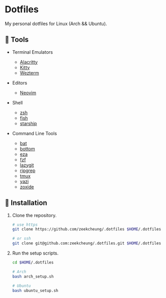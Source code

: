 # Dotfiles

My personal dotfiles for Linux (Arch && Ubuntu).

## 🎉 Tools

- Terminal Emulators

  - [Alacritty](https://github.com/alacritty/alacritty)
  - [Kitty](https://github.com/kovidgoyal/kitty)
  - [Wezterm](https://github.com/wez/wezterm/)

- Editors

  - [Neovim](https://github.com/neovim/neovim)

- Shell

  - [zsh](https://www.zsh.org)
  - [fish](https://github.com/fish-shell/fish-shell)
  - [starship](https://github.com/starship/starship)

- Command Line Tools
  - [bat](https://github.com/sharkdp/bat)
  - [bottom](https://github.com/ClementTsang/bottom?tab=readme-ov-file#scoop)
  - [eza](https://github.com/eza-community/eza)
  - [fzf](https://github.com/junegunn/fzf)
  - [lazygit](https://github.com/jesseduffield/lazygit)
  - [ripgrep](https://github.com/BurntSushi/ripgrep)
  - [tmux](https://github.com/tmux/tmux)
  - [yazi](https://github.com/sxyazi/yazi)
  - [zoxide](https://github.com/ajeetdsouza/zoxide)

## 🚀 Installation

1. Clone the repository.

   ```bash
   # use https
   git clone https://github.com/zeekcheung/.dotfiles $HOME/.dotfiles

   # or ssh
   git clone git@github.com:zeekcheung/.dotfiles.git $HOME/.dotfiles
   ```

2. Run the setup scripts.

   ```bash
   cd $HOME/.dotfiles

   # Arch
   bash arch_setup.sh

   # Ubuntu
   bash ubuntu_setup.sh
   ```
